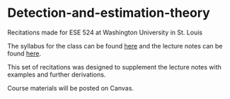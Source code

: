# Detection-and-estimation-theory
Recitations made for ESE 524 at Washington University in St. Louis

The syllabus for the class can be found [here](https://www.ese.wustl.edu/~nehorai/teaching/ESE524_2021.html) and the lecture notes can be found [here](https://sites.google.com/view/detestth/lecture-notes?authuser=0
).

This set of recitations was designed to supplement the lecture notes with examples and further derivations.

Course materials will be posted on Canvas.


